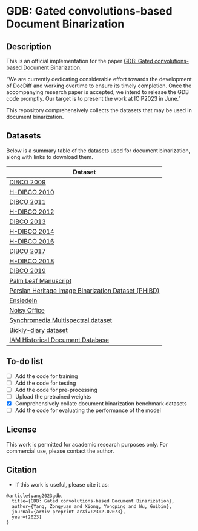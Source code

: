 # GDB: Gated convolutions-based Document Binarization
## Description
This is an official implementation for the paper [GDB: Gated convolutions-based Document Binarization](https://arxiv.org/abs/2302.02073).

“We are currently dedicating considerable effort towards the development of DocDiff and working overtime to ensure its timely completion. Once the accompanying research paper is accepted, we intend to release the GDB code promptly. Our target is to present the work at ICIP2023 in June.”

This repository comprehensively collects the datasets that may be used in document binarization.
## Datasets

Below is a summary table of the datasets used for document binarization, along with links to download them.


| Dataset                                                                                                                                                      |
|--------------------------------------------------------------------------------------------------------------------------------------------------------------|
| [DIBCO 2009](http://users.iit.demokritos.gr/~bgat/DIBCO2009/benchmark/)                                                                                      |
| [H-DIBCO 2010](http://users.iit.demokritos.gr/~bgat/H-DIBCO2010/benchmark/)                                                                                  |
| [DIBCO 2011](http://utopia.duth.gr/~ipratika/DIBCO2011/benchmark/)                                                                                           |
| [H-DIBCO 2012](http://utopia.duth.gr/~ipratika/HDIBCO2012/benchmark/)                                                                                        |
| [DIBCO 2013](http://utopia.duth.gr/~ipratika/DIBCO2013/benchmark/)                                                                                           |
| [H-DIBCO 2014](http://users.iit.demokritos.gr/~bgat/HDIBCO2014/benchmark/)                                                                                   |
| [H-DIBCO 2016](http://vc.ee.duth.gr/h-dibco2016/benchmark/)                                                                                                  |
| [DIBCO 2017](http://vc.ee.duth.gr/dibco2017/benchmark/)                                                                                                      |
| [H-DIBCO 2018](https://vc.ee.duth.gr/h-dibco2018/benchmark/)                                                                                                 |
| [DIBCO 2019](https://vc.ee.duth.gr/dibco2019/benchmark/)                                                                                                     |
| [Palm Leaf Manuscript](http://amadi.univ-lr.fr/ICFHR2016_Contest/)                                                                                           |
| [Persian Heritage Image Binarization Dataset (PHIBD)](http://www.iapr-tc11.org/mediawiki/index.php/Persian_Heritage_Image_Binarization_Dataset_(PHIBD_2012)) |
| [Ensiedeln](http://www.e-codices.unifr.ch/en/sbe/0611/)                                                                                                      |
| [Noisy Office](https://archive.ics.uci.edu/ml/datasets/NoisyOffice)                                                                                          |
| [Synchromedia Multispectral dataset](https://tc11.cvc.uab.es/datasets/SMADI_1)                                                                               |
| [Bickly-diary dataset](https://github.com/vqnhat/DSN-Binarization/files/2793688/original_gt_labeled.zip)                                                     |
| [IAM Historical Document Database](https://fki.tic.heia-fr.ch/databases/iam-historical-document-database)                                                    |


## To-do list
- [ ] Add the code for training
- [ ] Add the code for testing
- [ ] Add the code for pre-processing
- [ ] Upload the pretrained weights
- [x] Comprehensively collate document binarization benchmark datasets
- [ ] Add the code for evaluating the performance of the model
## License
This work is permitted for academic research purposes only. For commercial use, please contact the author. 
## Citation
- If this work is useful, please cite it as: 
```
@article{yang2023gdb,
  title={GDB: Gated convolutions-based Document Binarization},
  author={Yang, Zongyuan and Xiong, Yongping and Wu, Guibin},
  journal={arXiv preprint arXiv:2302.02073},
  year={2023}
}
```

